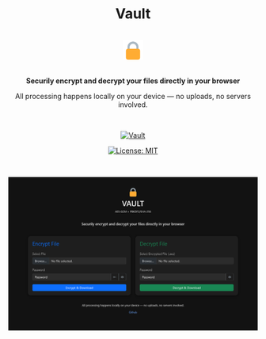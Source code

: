 <div align="center">

# Vault

<br>

<img width="40" src="images/icon.png">

<br>
<br>

**Securily encrypt and decrypt your files directly in your browser**

All processing happens locally on your device — no uploads, no servers involved.

<br>

[![Vault](https://img.shields.io/badge/Website-736e9b?style=for-the-badge)](https://vault.alzina.dev)

[![License: MIT](https://img.shields.io/badge/License-MIT-blue.svg?style=for-the-badge)](LICENSE)

<br>

![Vault](images/screenshot.png)

</div>